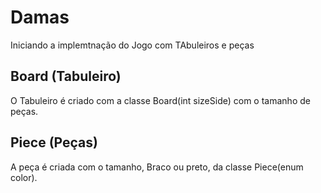 # Damas

Iniciando a implemtnação do Jogo com TAbuleiros e peças

## Board (Tabuleiro)

O Tabuleiro é criado com a classe Board(int sizeSide) com o tamanho de peças.

## Piece (Peças)

A peça é criada com o tamanho, Braco ou preto, da classe Piece(enum color).